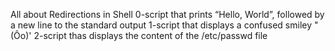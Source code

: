 All about Redirections in Shell
0-script that prints “Hello, World”, followed by a new line to the standard output
1-script that displays a confused smiley "(Ôo)'
2-script thas displays the content of the /etc/passwd file
